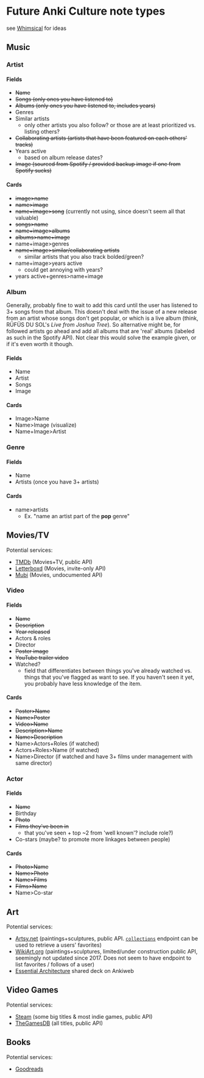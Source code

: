 # Future Anki Culture note types
see [Whimsical](https://whimsical.com/WKr5BEqNM9EgYW9nE76vvc) for ideas


## Music
### Artist
#### Fields
 * ~~Name~~
 * ~~Songs (only ones you have listened to)~~
 * ~~Albums (only ones you have listened to, includes years)~~
 * Genres
 * Similar artists
   * only other artists you also follow? or those are at least prioritized vs. listing others?
 * ~~Collaborating artists (artists that have been featured on each others' tracks)~~
 * Years active
   * based on album release dates?
 * ~~Image (sourced from Spotify / provided backup image if one from Spotify sucks)~~

#### Cards
 * ~~image>name~~
 * ~~name>image~~
 * ~~name+image>song~~ (currently not using, since doesn't seem all that valuable)
 * ~~songs>name~~
 * ~~name+image>albums~~
 * ~~albums>name+image~~
 * name+image>genres
 * ~~name+image>similar/collaborating artists~~
   * similar artists that you also track bolded/green?
 * name+image>years active
   * could get annoying with years?
 * years active+genres>name+image

### Album
Generally, probably fine to wait to add this card until the user has listened to 3+ songs from that album. This doesn't deal with the issue of a new release from an artist whose songs don't get popular, or which is a live album (think, RÜFÜS DU SOL's *Live from Joshua Tree*). So alternative might be, for followed artists go ahead and add all albums that are 'real' albums (labeled as such in the Spotify API). Not clear this would solve the example given, or if it's even worth it though. 
#### Fields
 * Name
 * Artist
 * Songs
 * Image

#### Cards
 * Image>Name
 * Name>Image (visualize)
 * Name+Image>Artist

### Genre
#### Fields
 * Name
 * Artists (once you have 3+ artists)

#### Cards
 * name>artists
   * Ex. "name an artist part of the **pop** genre"

## Movies/TV
Potential services:
* [TMDb](https://www.themoviedb.org/) (Movies+TV, public API)
* [Letterboxd](https://letterboxd.com/) (Movies, invite-only API)
* [Mubi](https://mubi.com/) (Movies, undocumented API)

### Video
#### Fields
 * ~~Name~~
 * ~~Description~~
 * ~~Year released~~
 * Actors & roles
 * Director
 * ~~Poster image~~
 * ~~YouTube trailer video~~
 * Watched?
   * field that differentiates between things you've already watched vs. things that you've flagged as want to see. If you haven't seen it yet, you probably have less knowledge of the item.

#### Cards
 * ~~Poster>Name~~
 * ~~Name>Poster~~
 * ~~Video>Name~~
 * ~~Description>Name~~
 * ~~Name>Description~~
 * Name>Actors+Roles (if watched)
 * Actors+Roles>Name (if watched) 
 * Name>Director (if watched and have 3+ films under management with same director)


### Actor
#### Fields
 * ~~Name~~
 * Birthday
 * ~~Photo~~
 * ~~Films they've been in~~
   * that you've seen + top ~2 from 'well known'? include role?)
 * Co-stars (maybe? to promote more linkages between people)

#### Cards
 * ~~Photo>Name~~
 * ~~Name>Photo~~
 * ~~Name>Films~~
 * ~~Films>Name~~
 * Name>Co-star

## Art
Potential services:
* [Artsy.net](https://www.artsy.net/) (paintings+sculptures, public API. [`collections`](https://developers.artsy.net/v2/docs/collections) endpoint can be used to retrieve a users' favorites)
* [WikiArt.org](https://www.wikiart.org/en) (paintings+sculptures, limited/under construction public API, seemingly not updated since 2017. Does not seem to have endpoint to list favorites / follows of a user)
* [Essential Architecture](https://ankiweb.net/shared/info/42823875) shared deck on Ankiweb

## Video Games
Potential services:
* [Steam](https://store.steampowered.com/) (some big titles & most indie games, public API)
* [TheGamesDB](https://thegamesdb.net/) (all titles, public API)

## Books
Potential services:
* [Goodreads](https://www.goodreads.com/)